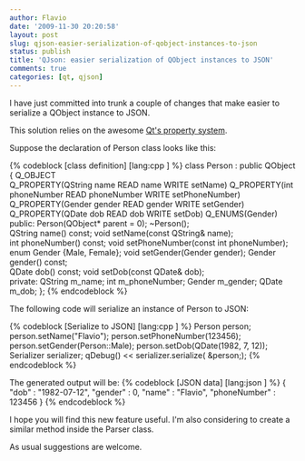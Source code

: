 ```yaml
---
author: Flavio
date: '2009-11-30 20:20:58'
layout: post
slug: qjson-easier-serialization-of-qobject-instances-to-json
status: publish
title: 'QJson: easier serialization of QObject instances to JSON'
comments: true
categories: [qt, qjson]
---
```


I have just committed into trunk a couple of changes that make easier to
serialize a QObject instance to JSON.

This solution relies on the awesome [Qt's property system](http://doc.trolltech.com/latest/properties.html).

Suppose the declaration of Person class looks like this:

{% codeblock [class definition] [lang:cpp ] %}
class Person : public QObject
{
  Q_OBJECT  
    Q_PROPERTY(QString name READ name WRITE setName)
    Q_PROPERTY(int phoneNumber READ phoneNumber WRITE setPhoneNumber)
    Q_PROPERTY(Gender gender READ gender WRITE setGender)
    Q_PROPERTY(QDate dob READ dob WRITE setDob)
    Q_ENUMS(Gender)  
  public:
    Person(QObject* parent = 0);
    ~Person();  
    QString name() const;
    void setName(const QString& name);  
    int phoneNumber() const;
    void setPhoneNumber(const int  phoneNumber);  
    enum Gender {Male, Female};
    void setGender(Gender gender);
    Gender gender() const;  
    QDate dob() const;
    void setDob(const QDate& dob);  
  private:
    QString m_name;
    int m_phoneNumber;
    Gender m_gender;
    QDate m_dob;
};
{% endcodeblock %}

  

The following code will serialize an instance of Person to JSON:

{% codeblock [Serialize to JSON] [lang:cpp ] %}
    Person person;
    person.setName("Flavio");
    person.setPhoneNumber(123456);
    person.setGender(Person::Male);
    person.setDob(QDate(1982, 7, 12));  
    Serializer serializer;
    qDebug() << serializer.serialize( &person;);
{% endcodeblock %}

The generated output will be:
{% codeblock [JSON data] [lang:json ] %}
    { "dob" : "1982-07-12", "gender" : 0, "name" : "Flavio", "phoneNumber" : 123456 }
{% endcodeblock %}

I hope you will find this new feature useful. I'm also considering to create a
similar method inside the Parser class.

As usual suggestions are welcome.

